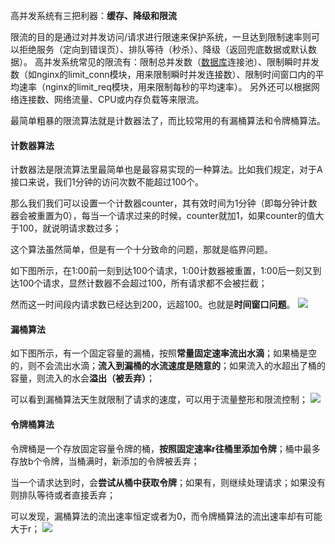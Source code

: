 高并发系统有三把利器：**缓存、降级和限流**

限流的目的是通过对并发访问/请求进行限速来保护系统，一旦达到限制速率则可以拒绝服务（定向到错误页）、排队等待（秒杀）、降级（返回兜底数据或默认数据）。 高并发系统常见的限流有：限制总并发数（[数据库](https://cloud.tencent.com/product/tencentdb-catalog?from_column=20065&from=20065)连接池）、限制瞬时并发数（如nginx的limit_conn模块，用来限制瞬时并发连接数）、限制时间窗口内的平均速率（nginx的limit_req模块，用来限制每秒的平均速率）。 另外还可以根据网络连接数、网络流量、CPU或内存负载等来限流。

最简单粗暴的限流算法就是计数器法了，而比较常用的有漏桶算法和令牌桶算法。

#### 计数器算法
计数器法是限流算法里最简单也是最容易实现的一种算法。比如我们规定，对于A接口来说，我们1分钟的访问次数不能超过100个。

那么我们我们可以设置一个计数器counter，其有效时间为1分钟（即每分钟计数器会被重置为0），每当一个请求过来的时候，counter就加1，如果counter的值大于100，就说明请求数过多；

这个算法虽然简单，但是有一个十分致命的问题，那就是临界问题。

如下图所示，在1:00前一刻到达100个请求，1:00计数器被重置，1:00后一刻又到达100个请求，显然计数器不会超过100，所有请求都不会被拦截；

然而这一时间段内请求数已经达到200，远超100。也就是**时间窗口问题**。
![](https://ask.qcloudimg.com/http-save/yehe-2874029/szhabe0ml1.jpeg)

#### 漏桶算法
如下图所示，有一个固定容量的漏桶，按照**常量固定速率流出水滴**；如果桶是空的，则不会流出水滴；**流入到漏桶的水流速度是随意的**；如果流入的水超出了桶的容量，则流入的水会**溢出（被丢弃）**；

可以看到漏桶算法天生就限制了请求的速度，可以用于流量整形和限流控制；
![](https://ask.qcloudimg.com/http-save/yehe-2874029/gczow9ip8s.jpeg)
#### 令牌桶算法
令牌桶是一个存放固定容量令牌的桶，**按照固定速率r往桶里添加令牌**；桶中最多存放b个令牌，当桶满时，新添加的令牌被丢弃；

当一个请求达到时，会**尝试从桶中获取令牌**；如果有，则继续处理请求；如果没有则排队等待或者直接丢弃；

可以发现，漏桶算法的流出速率恒定或者为0，而令牌桶算法的流出速率却有可能大于r；
![](https://ask.qcloudimg.com/http-save/yehe-2874029/w1rqw5br7m.jpeg)

